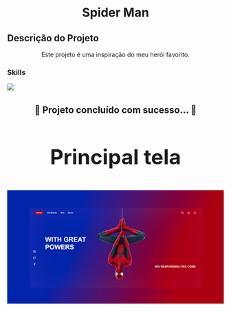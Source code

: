 <h1 align="center">Spider Man</h1>


## Descrição do Projeto
<p align="center">Este projeto é uma inspiração do meu herói favorito.</p>

### Skills

<div>
<img src="https://img.shields.io/badge/HTML5-E34F26?style=for-the-badge&logo=html5&logoColor=white">

</div>

<h2 align="center"> 
	 🚀 Projeto concluído com sucesso... 🚀
</h4>


<h3 align="center" style="font-size: 3rem";>Principal tela</h3>
<img src="img/spiderman.png">
